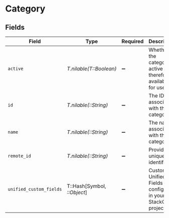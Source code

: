 # Category


## Fields

| Field                                                                                        | Type                                                                                         | Required                                                                                     | Description                                                                                  | Example                                                                                      |
| -------------------------------------------------------------------------------------------- | -------------------------------------------------------------------------------------------- | -------------------------------------------------------------------------------------------- | -------------------------------------------------------------------------------------------- | -------------------------------------------------------------------------------------------- |
| `active`                                                                                     | *T.nilable(T::Boolean)*                                                                      | :heavy_minus_sign:                                                                           | Whether the category is active and therefore available for use                               | true                                                                                         |
| `id`                                                                                         | *T.nilable(::String)*                                                                        | :heavy_minus_sign:                                                                           | The ID associated with this category                                                         | 16873-IT345                                                                                  |
| `name`                                                                                       | *T.nilable(::String)*                                                                        | :heavy_minus_sign:                                                                           | The name associated with this category                                                       | Information-Technology                                                                       |
| `remote_id`                                                                                  | *T.nilable(::String)*                                                                        | :heavy_minus_sign:                                                                           | Provider's unique identifier                                                                 | 8187e5da-dc77-475e-9949-af0f1fa4e4e3                                                         |
| `unified_custom_fields`                                                                      | T::Hash[Symbol, *::Object*]                                                                  | :heavy_minus_sign:                                                                           | Custom Unified Fields configured in your StackOne project                                    | {<br/>"my_project_custom_field_1": "REF-1236",<br/>"my_project_custom_field_2": "some other value"<br/>} |
